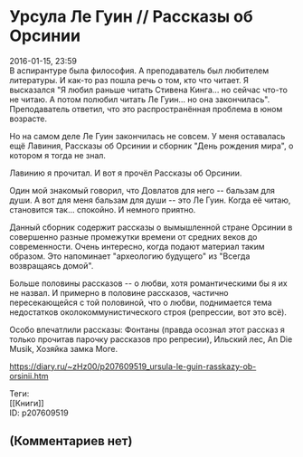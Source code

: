 Урсула Ле Гуин // Рассказы об Орсинии
=====================================

  
2016-01-15, 23:59  
 В аспирантуре была философия. А преподаватель был любителем литературы. И как-то раз пошла речь о том, кто что читает. Я высказался "Я любил раньше читать Стивена Кинга... но сейчас что-то не читаю. А потом полюбил читать Ле Гуин... но она закончилась". Преподаватель ответил, что это распространённая проблема в юном возрасте.   
   
 Но на самом деле Ле Гуин закончилась не совсем. У меня оставалась ещё Лавиния, Рассказы об Орсинии и сборник "День рождения мира", о котором я тогда не знал.   
   
 Лавинию я прочитал. И вот я прочёл Рассказы об Орсинии.   
   
 Один мой знакомый говорил, что Довлатов для него -- бальзам для души. А вот для меня бальзам для души -- это Ле Гуин. Когда её читаю, становится так... спокойно. И немного приятно.   
   
 Данный сборник содержит рассказы о вымышленной стране Орсинии в совершенно разные промежутки времени от средних веков до современности. Очень интересно, когда подают материал таким образом. Это напоминает "археологию будущего" из "Всегда возвращаясь домой".   
   
 Больше половины рассказов -- о любви, хотя романтическими бы я их не назвал. И примерно в половине рассказов, частично пересекающейся с той половиной, что о любви, поднимается тема недостатков околокоммунистического строя (репрессии, вот это всё).   
   
 Особо впечатлили рассказы: Фонтаны (правда осознал этот рассказ я только прочитав парочку рассказов про репресии), Ильский лес, An Die Musik, Хозяйка замка Моге.   
  
<https://diary.ru/~zHz00/p207609519_ursula-le-guin-rasskazy-ob-orsinii.htm>  
  
Теги:  
[[Книги]]  
ID: p207609519  


(Комментариев нет)
------------------